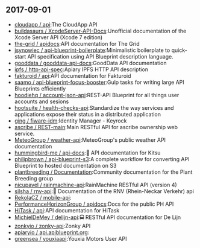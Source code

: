 ## 2017-09-01

* [cloudapp / api](https://github.com/cloudapp/api):The CloudApp API
* [buildasaurs / XcodeServer-API-Docs](https://github.com/buildasaurs/XcodeServer-API-Docs):Unofficial documentation of the Xcode Server API (Xcode 7 edition)
* [the-grid / apidocs](https://github.com/the-grid/apidocs):API documentation for The Grid
* [jsynowiec / api-blueprint-boilerplate](https://github.com/jsynowiec/api-blueprint-boilerplate):Minimalistic boilerplate to quick-start API specification using API Blueprint description language.
* [gooddata / gooddata-api-docs](https://github.com/gooddata/gooddata-api-docs):GoodData API documentation
* [ipfs / http-api-spec](https://github.com/ipfs/http-api-spec):Apiary IPFS HTTP API description
* [fakturoid / api](https://github.com/fakturoid/api):API documentation for Fakturoid
* [saamo / api-blueprint-focus-booster](https://github.com/saamo/api-blueprint-focus-booster):Gulp tasks for writing large API Blueprints efficiently
* [hoodiehq / account-json-api](https://github.com/hoodiehq/account-json-api):REST-API Blueprint for all things user accounts and sesions
* [hootsuite / health-checks-api](https://github.com/hootsuite/health-checks-api):Standardize the way services and applications expose their status in a distributed application
* [ging / fiware-idm](https://github.com/ging/fiware-idm):Identity Manager - Keyrock
* [ascribe / REST-main](https://github.com/ascribe/REST-main):Main RESTful API for ascribe ownership web service.
* [MeteoGroup / weather-api](https://github.com/MeteoGroup/weather-api):MeteoGroup's public weather API documentation
* [hummingbird-me / api-docs](https://github.com/hummingbird-me/api-docs):🤖 API documentation for Kitsu
* [philipbrown / api-blueprint-s3](https://github.com/philipbrown/api-blueprint-s3):A complete workflow for converting API Blueprint to hosted documentation on S3
* [plantbreeding / Documentation](https://github.com/plantbreeding/Documentation):Community documentation for the Plant Breeding group
* [nicupavel / rainmachine-api](https://github.com/nicupavel/rainmachine-api):RainMachine RESTful API (version 4)
* [silsha / rnv-api](https://github.com/silsha/rnv-api):🚋 Documentation of the RNV (Rhein-Neckar Verkehr) api
* [RekolaCZ / mobile-api](https://github.com/RekolaCZ/mobile-api):
* [PerformanceHorizonGroup / apidocs](https://github.com/PerformanceHorizonGroup/apidocs):Docs for the public PH API
* [HiTask / api](https://github.com/HiTask/api):API documentation for HiTask
* [MichielDeMey / delijn-api](https://github.com/MichielDeMey/delijn-api):🚍 RESTful API documentation for De Lijn
* [zonkyio / zonky-api](https://github.com/zonkyio/zonky-api):Zonky API
* [apiaryio / api.apiblueprint.org](https://github.com/apiaryio/api.apiblueprint.org):
* [greensea / youxiaapi](https://github.com/greensea/youxiaapi):Youxia Motors User API
